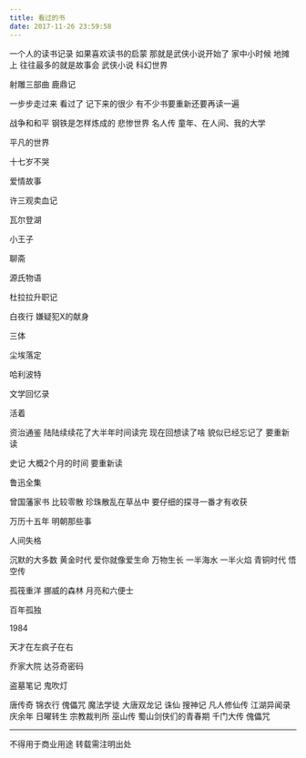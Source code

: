 ```yaml
---
title: 看过的书
date: 2017-11-26 23:59:58
---
```

一个人的读书记录
如果喜欢读书的启蒙 那就是武侠小说开始了
家中小时候 地摊上 往往最多的就是故事会 武侠小说 科幻世界

射雕三部曲 鹿鼎记

一步步走过来 看过了 记下来的很少 有不少书要重新还要再读一遍

战争和和平 钢铁是怎样炼成的 悲惨世界 名人传 童年、在人间、我的大学

平凡的世界

十七岁不哭

爱情故事

许三观卖血记

瓦尔登湖

小王子

聊斋

源氏物语

杜拉拉升职记

白夜行 嫌疑犯X的献身

三体

尘埃落定

哈利波特

文学回忆录

活着

资治通鉴 陆陆续续花了大半年时间读完 现在回想读了啥 貌似已经忘记了 要重新读

史记 大概2个月的时间 要重新读

鲁迅全集

曾国藩家书 比较零散 珍珠散乱在草丛中 要仔细的探寻一番才有收获

万历十五年 明朝那些事

人间失格

沉默的大多数
黄金时代
爱你就像爱生命
万物生长
一半海水 一半火焰
青铜时代
悟空传

孤筏重洋 挪威的森林 月亮和六便士

百年孤独

1984

天才在左疯子在右

乔家大院 达芬奇密码 

盗墓笔记 鬼吹灯

唐传奇 锦衣行 傀儡咒 魔法学徒 大唐双龙记 诛仙 搜神记 凡人修仙传 江湖异闻录 庆余年 日曜转生 宗教裁判所 巫山传 蜀山剑侠们的青春期 千门大传 傀儡咒
 
----------------
不得用于商业用途 转载需注明出处